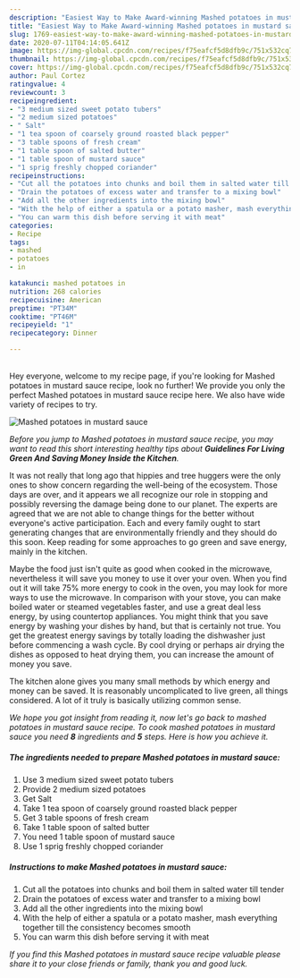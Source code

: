 ```yaml
---
description: "Easiest Way to Make Award-winning Mashed potatoes in mustard sauce"
title: "Easiest Way to Make Award-winning Mashed potatoes in mustard sauce"
slug: 1769-easiest-way-to-make-award-winning-mashed-potatoes-in-mustard-sauce
date: 2020-07-11T04:14:05.641Z
image: https://img-global.cpcdn.com/recipes/f75eafcf5d8dfb9c/751x532cq70/mashed-potatoes-in-mustard-sauce-recipe-main-photo.jpg
thumbnail: https://img-global.cpcdn.com/recipes/f75eafcf5d8dfb9c/751x532cq70/mashed-potatoes-in-mustard-sauce-recipe-main-photo.jpg
cover: https://img-global.cpcdn.com/recipes/f75eafcf5d8dfb9c/751x532cq70/mashed-potatoes-in-mustard-sauce-recipe-main-photo.jpg
author: Paul Cortez
ratingvalue: 4
reviewcount: 3
recipeingredient:
- "3 medium sized sweet potato tubers"
- "2 medium sized potatoes"
- " Salt"
- "1 tea spoon of coarsely ground roasted black pepper"
- "3 table spoons of fresh cream"
- "1 table spoon of salted butter"
- "1 table spoon of mustard sauce"
- "1 sprig freshly chopped coriander"
recipeinstructions:
- "Cut all the potatoes into chunks and boil them in salted water till tender"
- "Drain the potatoes of excess water and transfer to a mixing bowl"
- "Add all the other ingredients into the mixing bowl"
- "With the help of either a spatula or a potato masher, mash everything together till the consistency becomes smooth"
- "You can warm this dish before serving it with meat"
categories:
- Recipe
tags:
- mashed
- potatoes
- in

katakunci: mashed potatoes in 
nutrition: 268 calories
recipecuisine: American
preptime: "PT34M"
cooktime: "PT46M"
recipeyield: "1"
recipecategory: Dinner

---
```

<br>
Hey everyone, welcome to my recipe page, if you're looking for Mashed potatoes in mustard sauce recipe, look no further! We provide you only the perfect Mashed potatoes in mustard sauce recipe here. We also have wide variety of recipes to try.
<br>


![Mashed potatoes in mustard sauce](https://img-global.cpcdn.com/recipes/f75eafcf5d8dfb9c/751x532cq70/mashed-potatoes-in-mustard-sauce-recipe-main-photo.jpg)

<i>Before you jump to Mashed potatoes in mustard sauce recipe, you may want to read this short interesting healthy tips about 
<strong>Guidelines For Living Green And Saving Money Inside the Kitchen</strong>.</i>
</br>

It was not really that long ago that hippies and tree huggers were the only ones to show concern regarding the well-being of the ecosystem. Those days are over, and it appears we all recognize our role in stopping and possibly reversing the damage being done to our planet. The experts are agreed that we are not able to change things for the better without everyone's active participation. Each and every family ought to start generating changes that are environmentally friendly and they should do this soon. Keep reading for some approaches to go green and save energy, mainly in the kitchen.

Maybe the food just isn't quite as good when cooked in the microwave, nevertheless it will save you money to use it over your oven. When you find out it will take 75% more energy to cook in the oven, you may look for more ways to use the microwave. In comparison with your stove, you can make boiled water or steamed vegetables faster, and use a great deal less energy, by using countertop appliances. You might think that you save energy by washing your dishes by hand, but that is certainly not true. You get the greatest energy savings by totally loading the dishwasher just before commencing a wash cycle. By cool drying or perhaps air drying the dishes as opposed to heat drying them, you can increase the amount of money you save.

The kitchen alone gives you many small methods by which energy and money can be saved. It is reasonably uncomplicated to live green, all things considered. A lot of it truly is basically utilizing common sense.


<i>We hope you got insight from reading it, now let's go back to mashed potatoes in mustard sauce recipe. To cook mashed potatoes in mustard sauce you need <strong>8</strong> ingredients and <strong>5</strong> steps. Here is how you achieve it.
</i>

##### The ingredients needed to prepare Mashed potatoes in mustard sauce:

1. Use 3 medium sized sweet potato tubers
1. Provide 2 medium sized potatoes
1. Get  Salt
1. Take 1 tea spoon of coarsely ground roasted black pepper
1. Get 3 table spoons of fresh cream
1. Take 1 table spoon of salted butter
1. You need 1 table spoon of mustard sauce
1. Use 1 sprig freshly chopped coriander


##### Instructions to make Mashed potatoes in mustard sauce:

1. Cut all the potatoes into chunks and boil them in salted water till tender
1. Drain the potatoes of excess water and transfer to a mixing bowl
1. Add all the other ingredients into the mixing bowl
1. With the help of either a spatula or a potato masher, mash everything together till the consistency becomes smooth
1. You can warm this dish before serving it with meat


<i>If you find this Mashed potatoes in mustard sauce recipe valuable please share it to your close friends or family, thank you and good luck.</i>
